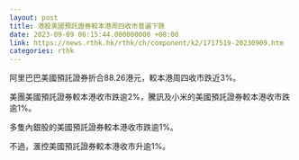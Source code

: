 ```yaml
---
layout: post
title: 港股美國預託證券較本港周四收市普遍下跌
date: 2023-09-09 06:15:44.000000000 +08:00
link: https://news.rthk.hk/rthk/ch/component/k2/1717519-20230909.htm
categories: rthk
---
```


阿里巴巴美國預託證券折合88.26港元，較本港周四收市跌近3%。

美團美國預託證券較本港收市跌逾2%，騰訊及小米的美國預託證券較本港收市跌逾1%。

多隻內銀股的美國預託證券較本港收市跌逾1%。

不過，滙控美國預託證券較本港收市升逾1%。
